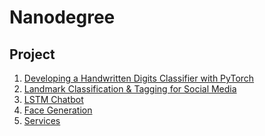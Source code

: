 # Nanodegree

## Project
1. [Developing a Handwritten Digits Classifier with PyTorch]()
2. [Landmark Classification & Tagging for Social Media]()
3. [LSTM Chatbot]()
4. [Face Generation]()
5. [Services]()
